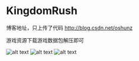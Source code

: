 # KingdomRush
博客地址，只上传了代码
http://blog.csdn.net/oshunz

游戏资源下载游戏数据包解压即可

![alt text](https://github.com/wuhaoyu1990/KingdomRush/blob/master/screenshot1.png)
![alt text](https://github.com/wuhaoyu1990/KingdomRush/blob/master/screenshot2.png)
![alt text](https://github.com/wuhaoyu1990/KingdomRush/blob/master/screenshot3.png)
